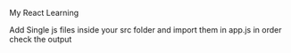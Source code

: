 My React Learning

Add Single js files inside your src folder and import them in app.js in order check the output
